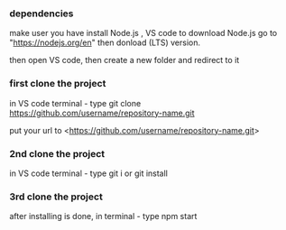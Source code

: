 ### dependencies 
make user you have install Node.js , VS code
to download Node.js go to "https://nodejs.org/en" then donload (LTS) version.

then open VS code, then create a new folder and redirect to it

### first clone the project
in VS code terminal - type
git clone https://github.com/username/repository-name.git

put your url to <<https://github.com/username/repository-name.git>>

### 2nd clone the project
in VS code terminal - type
git i or git install

### 3rd clone the project
after installing is done,
in terminal - type
npm start
